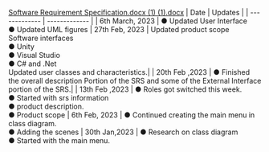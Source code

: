 [Software Requirement Specification.docx (1) (1).docx](https://github.com/OscarZaldana-Portfolio/CSE6550Spring2023Team3/files/10913472/Software.Requirement.Specification.docx.1.1.docx)
| Date  | Updates |
| ------------- | ------------- |
| 6th March, 2023 | ● Updated User Interface <br> ● Updated UML figures 
| 27th Feb, 2023 | Updated product scope <br> Software interfaces <br> ● Unity <br> ●	Visual Studio <br>	●	C# and .Net <br> Updated user classes and characteristics.|
| 20th Feb ,2023  | ●	Finished the overall description Portion of the SRS and some of the External Interface portion of the SRS.|
| 13th Feb ,2023 | ●	Roles got switched this week. <br> ●	Started with srs information <br>  ● product description. <br> ●	Product scope
| 6th Feb, 2023  | ●	Continued creating the main menu in class diagram. <br> ●	Adding the scenes
| 30th Jan,2023 | ●	Research on class diagram <br> ●	Started with the main menu.



